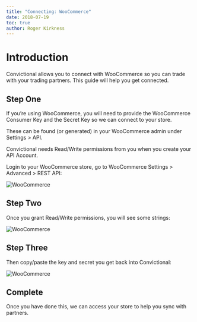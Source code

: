 ```yaml
---
title: "Connecting: WooCommerce"
date: 2018-07-19
toc: true
author: Roger Kirkness
---
```

# Introduction

Convictional allows you to connect with WooCommerce so you can trade with your trading partners. This guide will help you get connected.

## Step One

If you’re using WooCommerce, you will need to provide the WooCommerce Consumer Key and the Secret Key so we can connect to your store.

These can be found (or generated) in your WooCommerce admin under Settings > API.

Convictional needs Read/Write permissions from you when you create your API Account.

Login to your WooCommerce store, go to WooCommerce Settings > Advanced > REST API:

![WooCommerce](https://github.com/rogerkirkness/convictional-help/blob/master/assets/images/woo-1.png?raw=true)

## Step Two

Once you grant Read/Write permissions, you will see some strings:

![WooCommerce](https://github.com/rogerkirkness/convictional-help/blob/master/assets/images/woo-2.png?raw=true)

## Step Three

Then copy/paste the key and secret you get back into Convictional:

![WooCommerce](https://github.com/rogerkirkness/convictional-help/blob/master/assets/images/woo-3.png?raw=true)

## Complete

Once you have done this, we can access your store to help you sync with partners.